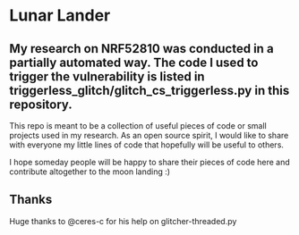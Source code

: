 # Lunar Lander

## My research on NRF52810 was conducted in a partially automated way. The code I used to trigger the vulnerability is listed in triggerless_glitch/glitch_cs_triggerless.py in this repository.

This repo is meant to be a collection of useful pieces of code or small projects used in my research. As an open source spirit, I would like to share with everyone my little lines of code that hopefully will be useful to others.

I hope someday people will be happy to share their pieces of code here and contribute altogether to the moon landing :)

## Thanks

Huge thanks to @ceres-c for his help on glitcher-threaded.py
